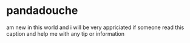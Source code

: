 # pandadouche
am new in this world and i will be very appriciated if someone read this caption and help me with any tip or information
